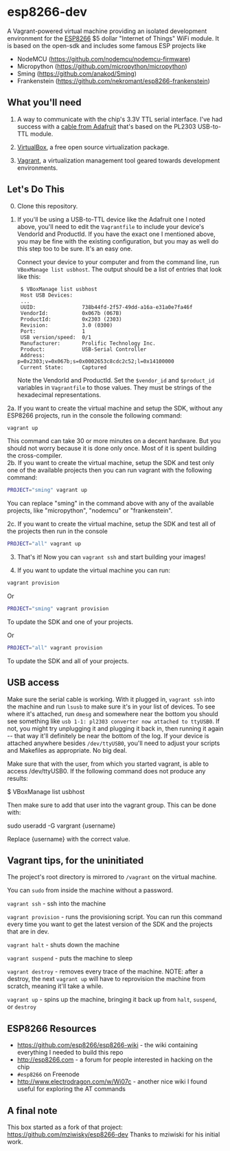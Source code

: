 esp8266-dev
===========

A Vagrant-powered virtual machine providing an isolated development
environment for the [ESP8266](https://github.com/esp8266/esp8266-wiki) $5
dollar "Internet of Things" WiFi module.
It is based on the open-sdk and includes some famous ESP projects like 

* NodeMCU (https://github.com/nodemcu/nodemcu-firmware)
* Micropython (https://github.com/micropython/micropython)
* Sming (https://github.com/anakod/Sming)
* Frankenstein (https://github.com/nekromant/esp8266-frankenstein)

## What you'll need

1. A way to communicate with the chip's 3.3V TTL serial interface. I've had
   success with a [cable from Adafruit](http://www.adafruit.com/product/954)
   that's based on the PL2303 USB-to-TTL module.

2. [VirtualBox](https://www.virtualbox.org/), a free open source virtualization
   package.

3. [Vagrant](https://www.vagrantup.com), a virtualization management tool
   geared towards development environments.


## Let's Do This

0. Clone this repository.

1. If you'll be using a USB-to-TTL device like the Adafruit one I noted above,
   you'll need to edit the `Vagrantfile` to include your device's VendorId and
   ProductId. If you have the exact one I mentioned above, you may be fine with
   the existing configuration, but you may as well do this step too to be sure.
   It's an easy one.

   Connect your device to your computer and from the command line, run
   `VBoxManage list usbhost`. The output should be a list of entries that
   look like this:

        $ VBoxManage list usbhost
        Host USB Devices:
        ...
        UUID:               738b44fd-2f57-49dd-a16a-e31a0e7fa46f
        VendorId:           0x067b (067B)
        ProductId:          0x2303 (2303)
        Revision:           3.0 (0300)
        Port:               1
        USB version/speed:  0/1
        Manufacturer:       Prolific Technology Inc.
        Product:            USB-Serial Controller
        Address:            p=0x2303;v=0x067b;s=0x0002653c8cdc2c52;l=0x14100000
        Current State:      Captured

   Note the VendorId and ProductId. Set the `$vendor_id` and `$product_id`
   variables in `Vagrantfile` to those values. They must be strings of the
   hexadecimal representations.

2a. If you want to create the virtual machine and setup the SDK,  without any ESP8266 projects, run in the console the following command:
```bash
vagrant up
```
This command can take 30 or more minutes on a decent hardware. But you should not worry because it is done only once. Most of it is spent building the cross-compiler.    
2b. If you want to create the virtual machine, setup the SDK and test only one of the available projects then you can run vagrant with the following command:
```bash
PROJECT="sming" vagrant up
```
You can replace "sming" in the command above with any of the available projects, like "micropython", "nodemcu" or "frankenstein".

2c. If you want to create the virtual machine, setup the SDK and test all of the projects then run in the console
```bash
PROJECT="all" vagrant up
```

3. That's it! Now you can `vagrant ssh` and start building your images!

4. If you want to update the virtual machine you can run:

```bash
vagrant provision
```

Or 
```bash
PROJECT="sming" vagrant provision
```
To update the SDK and one of your projects.

Or 
```bash
PROJECT="all" vagrant provision
```
To update the SDK and all of your projects.

## USB access
Make sure the serial cable is working.  With it plugged in, `vagrant ssh` into the machine and
run `lsusb` to make sure it's in your list of devices. To see where it's
attached, run `dmesg` and somewhere near the bottom you should see something
like `usb 1-1: pl2303 converter now attached to ttyUSB0`. If not, you might try
unplugging it and plugging it back in, then running it again -- that way it'll
definitely be near the bottom of the log. If your device is attached anywhere
besides `/dev/ttyUSB0`, you'll need to adjust your scripts and Makefiles as
appropriate. No big deal.

Make sure that with the user, from which you started vagrant, is able to access
/dev/ttyUSB0. If the following command does not produce any results:

$ VBoxManage list usbhost

Then make sure to add that user into the vagrant group. This can be done with:

sudo useradd -G vargrant {username}

Replace {username} with the correct value. 

## Vagrant tips, for the uninitiated

The project's root directory is mirrored to `/vagrant` on the virtual machine.

You can `sudo` from inside the machine without a password.

`vagrant ssh` - ssh into the machine

`vagrant provision` - runs the provisioning script. You can run this command every time you want
to get the latest version of the SDK and the projects that are in dev.

`vagrant halt` - shuts down the machine

`vagrant suspend` - puts the machine to sleep

`vagrant destroy` - removes every trace of the machine. NOTE: after a destroy,
the next `vagrant up` will have to reprovision the machine from scratch,
meaning it'll take a while.

`vagrant up` - spins up the machine, bringing it back up from `halt`,
`suspend`, or `destroy`


## ESP8266 Resources

- https://github.com/esp8266/esp8266-wiki - the wiki containing everything I
  needed to build this repo
- http://esp8266.com - a forum for people interested in hacking on the chip
- `#esp8266` on Freenode
- http://www.electrodragon.com/w/Wi07c - another nice wiki I found useful for
  exploring the AT commands


## A final note

This box started as a fork of that project:
https://github.com/mziwisky/esp8266-dev
Thanks to mziwiski for his initial work.
